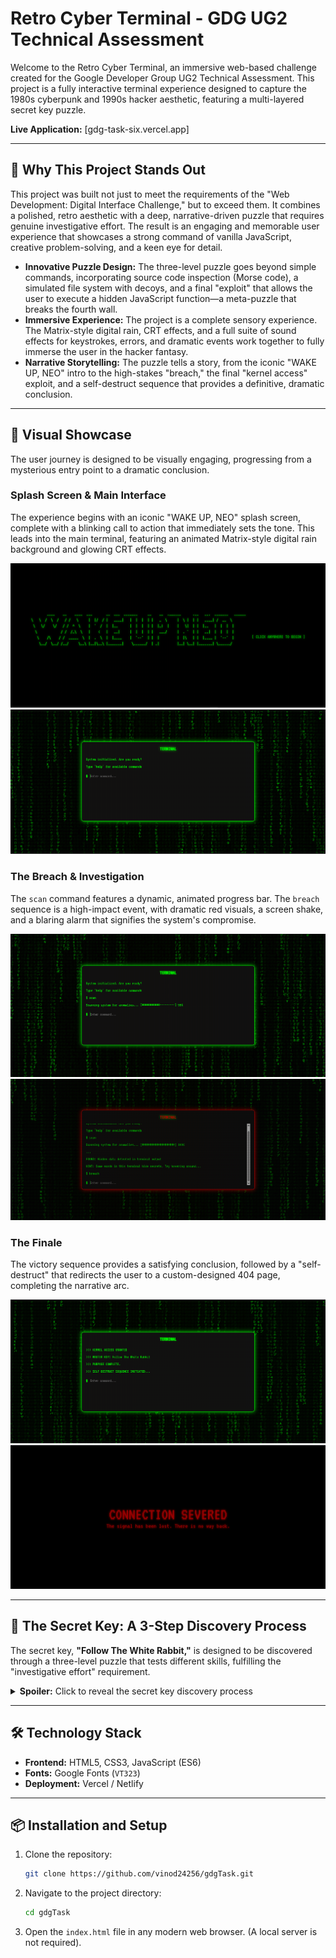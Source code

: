 # Retro Cyber Terminal - GDG UG2 Technical Assessment

Welcome to the Retro Cyber Terminal, an immersive web-based challenge created for the Google Developer Group UG2 Technical Assessment. This project is a fully interactive terminal experience designed to capture the 1980s cyberpunk and 1990s hacker aesthetic, featuring a multi-layered secret key puzzle.

**Live Application:** [gdg-task-six.vercel.app]

---

## 🚀 Why This Project Stands Out

This project was built not just to meet the requirements of the "Web Development: Digital Interface Challenge," but to exceed them. It combines a polished, retro aesthetic with a deep, narrative-driven puzzle that requires genuine investigative effort. The result is an engaging and memorable user experience that showcases a strong command of vanilla JavaScript, creative problem-solving, and a keen eye for detail.

- **Innovative Puzzle Design:** The three-level puzzle goes beyond simple commands, incorporating source code inspection (Morse code), a simulated file system with decoys, and a final "exploit" that allows the user to execute a hidden JavaScript function—a meta-puzzle that breaks the fourth wall.
- **Immersive Experience:** The project is a complete sensory experience. The Matrix-style digital rain, CRT effects, and a full suite of sound effects for keystrokes, errors, and dramatic events work together to fully immerse the user in the hacker fantasy.
- **Narrative Storytelling:** The puzzle tells a story, from the iconic "WAKE UP, NEO" intro to the high-stakes "breach," the final "kernel access" exploit, and a self-destruct sequence that provides a definitive, dramatic conclusion.

---

## 📸 Visual Showcase

The user journey is designed to be visually engaging, progressing from a mysterious entry point to a dramatic conclusion.

### **Splash Screen & Main Interface**

The experience begins with an iconic "WAKE UP, NEO" splash screen, complete with a blinking call to action that immediately sets the tone. This leads into the main terminal, featuring an animated Matrix-style digital rain background and glowing CRT effects.

![Splash Screen](retroCyberTerminal/assets/images/Screenshot%202025-08-24%20163525.png)
![Main Terminal Interface](retroCyberTerminal/assets/images/Screenshot%202025-08-24%20163552.png)

### **The Breach & Investigation**

The `scan` command features a dynamic, animated progress bar. The `breach` sequence is a high-impact event, with dramatic red visuals, a screen shake, and a blaring alarm that signifies the system's compromise.

![Scan Animation](retroCyberTerminal/assets/images/Screenshot%202025-08-24%20163637.png)
![Breach Sequence Effect](retroCyberTerminal/assets/images/Screenshot%202025-08-24%20163652.png)

### **The Finale**

The victory sequence provides a satisfying conclusion, followed by a "self-destruct" that redirects the user to a custom-designed 404 page, completing the narrative arc.

![Victory Screen](retroCyberTerminal/assets/images/Screenshot%202025-08-24%20163833.png)
![404 Page](retroCyberTerminal/assets/images/Screenshot%202025-08-24%20163839.png)

---

## 🔑 The Secret Key: A 3-Step Discovery Process

The secret key, **"Follow The White Rabbit,"** is designed to be discovered through a three-level puzzle that tests different skills, fulfilling the "investigative effort" requirement.

<details>
  <summary><strong>Spoiler:</strong> Click to reveal the secret key discovery process</summary>
  
  1.  **Level 1: Observation & Interaction**
      * The user must run the `scan` command, which features an animated progress bar and reveals a hint about hoverable text.
      * By hovering over specific words in the hint, the user discovers the first fragment: **"Follow"**. A success chime confirms the discovery.

2.  **Level 2: Investigation & Exploitation**

    - The user must inspect the `index.html` source code to find a hidden Morse code comment.
    - Decoding the Morse code reveals the secret command: `breach`.
    - Running the `breach` command compromises the system, triggering dramatic red visual effects, a continuous alarm sound, and a screen shake. This unlocks new file system commands (`ls`, `cat`) and reveals the second fragment: **"THE WHITE"**.

3.  **Level 3: Deduction & Code Execution**
    - In the unstable system, the user must use `ls` and `cat` to investigate the newly available files, including several decoys designed to mislead them.
    - `debugger.log` reveals a "crashed" function named `grant_access(key)`.
    - `security_protocol.txt` reveals the key needed for that function: `0010067`.
    - The user must execute the hidden function directly from the terminal by typing `grant_access('0010067')`. This "exploit," made possible by a fallback to `eval()`, simulates a vulnerability in the terminal itself. It reveals the final fragment, **"RABBIT"**, and triggers the self-destruct finale.

</details>

---

## 🛠️ Technology Stack

- **Frontend:** HTML5, CSS3, JavaScript (ES6)
- **Fonts:** Google Fonts (`VT323`)
- **Deployment:** Vercel / Netlify

---


## 📦 Installation and Setup

1.  Clone the repository:
    ```bash
    git clone https://github.com/vinod24256/gdgTask.git
    ```
2.  Navigate to the project directory:
    ```bash
    cd gdgTask
    ```
3.  Open the `index.html` file in any modern web browser. (A local server is not required).

